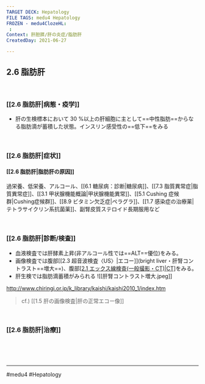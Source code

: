 ```yaml
---
TARGET DECK: Hepatology
FILE TAGS: medu4 Hepatology
FROZEN - medu4ClozeHL:
 : 
Context: 肝胆膵/肝の炎症/脂肪肝
CreatedDay: 2021-06-27

---
```


## 2.6 脂肪肝

<br>

### [[2.6 脂肪肝|病態・疫学]]
* 肝の生検標本において 30 %以上の肝細胞に主として==中性脂肪==からなる脂肪滴が蓄積した状態。インスリン感受性の==低下==をみる
<!--ID: 1624786704952-->


<br>

### [[2.6 脂肪肝|症状]]
#### [[2.6 脂肪肝|脂肪肝の原因]]
過栄養、低栄養、アルコール、[[6.1 糖尿病：診断|糖尿病]]、[[7.3 脂質異常症|脂質異常症]]、[[3.1 甲状腺機能概論|甲状腺機能異常]]、[[5.1 Cushing 症候群|Cushing症候群]]、[[8.9 ビタミン欠乏症|ペラグラ]]、[[1.7 感染症の治療薬|テトラサイクリン系抗菌薬]]、副腎皮質ステロイド長期服用など


<br>

### [[2.6 脂肪肝|診断/検査]]
* 血液検査では肝酵素上昇(非アルコール性では==ALT==優位)をみる。
* 画像検査では腹部[[2.3 超音波検査〈US〉|エコー]](bright liver・肝腎コントラスト==増大==)、腹部[[2.1 エックス線検査(一般撮影・CT)|CT]](肝の==低==吸収域)をみる。
* 肝生検では脂肪滴蓄積がみられる
![[肝腎コントラスト増大.jpeg]]
<!--ID: 1624786704960-->


http://www.chiringi.or.jp/k_library/kaishi/kaishi2010_1/index.htm
> cf.) [[1.5 肝の画像検査|肝の正常エコー像]]


<br>

### [[2.6 脂肪肝|治療]]



 

<br><br><br>

---
#medu4 #Hepatology  
